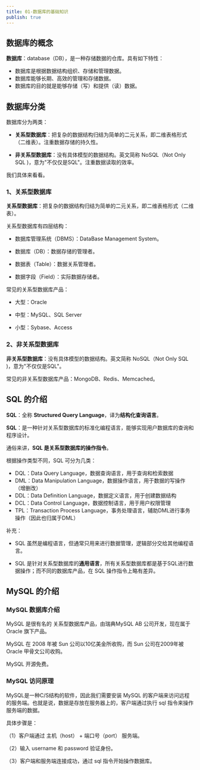 ```yaml
---
title: 01-数据库的基础知识
publish: true
---
```


<ArticleTopAd></ArticleTopAd>






## 数据库的概念

**数据库**：database（DB），是一种存储数据的仓库。具有如下特性：

- 数据库是根据数据结构组织、存储和管理数据。
- 数据库能够长期、高效的管理和存储数据。
- 数据库的目的就是能够存储（写）和提供（读）数据。

## 数据库分类

数据库分为两类：

- **关系型数据库**：把复杂的数据结构归结为简单的二元关系，即二维表格形式（二维表）。注重数据存储的持久性。

- **非关系型数据库**：没有具体模型的数据结构。英文简称 NoSQL（Not Only SQL )，意为"不仅仅是SQL"。注重数据读取的效率。

我们具体来看看。

### 1、关系型数据库

**关系型数据库**：把复杂的数据结构归结为简单的二元关系，即二维表格形式（二维表）。

关系型数据库有四层结构：

- 数据库管理系统（DBMS）：DataBase Management System。

- 数据库（DB）：数据存储的管理者。

- 数据表（Table）：数据关系管理者。

- 数据字段（Field）：实际数据存储者。

常见的关系型数据库产品：

- 大型：Oracle

- 中型：MySQL、SQL Server

- 小型：Sybase、Access


### 2、非关系型数据库

**非关系型数据库**：没有具体模型的数据结构。英文简称 NoSQL（Not Only SQL )，意为"不仅仅是SQL"。

常见的非关系型数据库产品：MongoDB、Redis、Memcached。



## SQL 的介绍

**SQL**：全称 **Structured Query Language**，译为**结构化查询语言**。

**SQL**：是一种针对关系型数据库的标准化编程语言，能够实现用户数据库的查询和程序设计。

通俗来讲，**SQL 是关系型数据库的操作指令**。

根据操作类型不同，SQL 可分为几类：


* DQL：Data Query Language，数据查询语言，用于查询和检索数据
* DML：Data Manipulation Language，数据操作语言，用于数据的写操作（增删改）
* DDL：Data Definition Language，数据定义语言，用于创建数据结构
* DCL：Data Control Language，数据控制语言，用于用户权限管理
* TPL：Transaction Process Language，事务处理语言，辅助DML进行事务操作（因此也归属于DML）


补充：

- SQL 虽然是编程语言，但通常只用来进行数据管理，逻辑部分交给其他编程语言。

- SQL 是针对关系型数据库的**通用语言**，所有关系型数据库都是基于SQL进行数据操作；而不同的数据库产品，在 SQL 操作指令上略有差异。



## MySQL 的介绍

### MySQL 数据库介绍

MySQL 是很有名的 关系型数据库产品，由瑞典MySQL AB 公司开发，现在属于 Oracle 旗下产品。

MySQL 在 2008 年被 Sun 公司以10亿美金所收购，而 Sun 公司在2009年被 Oracle 甲骨文公司收购。

MySQL 开源免费。

### MySQL 访问原理

MySQL是一种C/S结构的软件，因此我们需要安装 MySQL 的客户端来访问远程的服务端。也就是说，数据是存放在服务器上的，客户端通过执行 sql 指令来操作服务端的数据。

具体步骤是：

（1）客户端通过 主机（host） + 端口号（port） 服务端。

（2）输入 username 和 password 验证身份。

（3）客户端和服务端连接成功，通过 sql 指令开始操作数据库。









